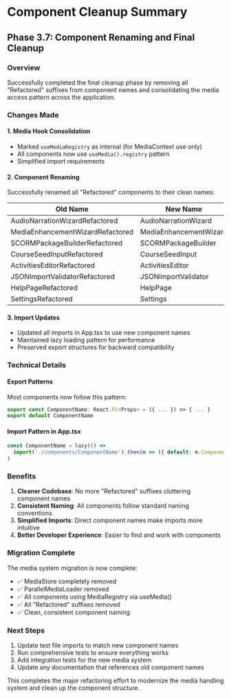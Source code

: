 # Component Cleanup Summary

## Phase 3.7: Component Renaming and Final Cleanup

### Overview
Successfully completed the final cleanup phase by removing all "Refactored" suffixes from component names and consolidating the media access pattern across the application.

### Changes Made

#### 1. Media Hook Consolidation
- Marked `useMediaRegistry` as internal (for MediaContext use only)
- All components now use `useMedia().registry` pattern
- Simplified import requirements

#### 2. Component Renaming
Successfully renamed all "Refactored" components to their clean names:

| Old Name | New Name | File Path |
|----------|----------|-----------|
| AudioNarrationWizardRefactored | AudioNarrationWizard | src/components/AudioNarrationWizard.tsx |
| MediaEnhancementWizardRefactored | MediaEnhancementWizard | src/components/MediaEnhancementWizard.tsx |
| SCORMPackageBuilderRefactored | SCORMPackageBuilder | src/components/SCORMPackageBuilder.tsx |
| CourseSeedInputRefactored | CourseSeedInput | src/components/CourseSeedInput.tsx |
| ActivitiesEditorRefactored | ActivitiesEditor | src/components/ActivitiesEditor.tsx |
| JSONImportValidatorRefactored | JSONImportValidator | src/components/JSONImportValidator.tsx |
| HelpPageRefactored | HelpPage | src/components/HelpPage.tsx |
| SettingsRefactored | Settings | src/components/Settings.tsx |

#### 3. Import Updates
- Updated all imports in App.tsx to use new component names
- Maintained lazy loading pattern for performance
- Preserved export structures for backward compatibility

### Technical Details

#### Export Patterns
Most components now follow this pattern:
```typescript
export const ComponentName: React.FC<Props> = ({ ... }) => { ... }
export default ComponentName
```

#### Import Pattern in App.tsx
```typescript
const ComponentName = lazy(() => 
  import('./components/ComponentName').then(m => ({ default: m.ComponentName }))
)
```

### Benefits
1. **Cleaner Codebase**: No more "Refactored" suffixes cluttering component names
2. **Consistent Naming**: All components follow standard naming conventions
3. **Simplified Imports**: Direct component names make imports more intuitive
4. **Better Developer Experience**: Easier to find and work with components

### Migration Complete
The media system migration is now complete:
- ✅ MediaStore completely removed
- ✅ ParallelMediaLoader removed
- ✅ All components using MediaRegistry via useMedia()
- ✅ All "Refactored" suffixes removed
- ✅ Clean, consistent component naming

### Next Steps
1. Update test file imports to match new component names
2. Run comprehensive tests to ensure everything works
3. Add integration tests for the new media system
4. Update any documentation that references old component names

This completes the major refactoring effort to modernize the media handling system and clean up the component structure.